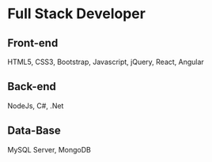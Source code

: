 # Full Stack Developer
  ## Front-end
   HTML5, CSS3, Bootstrap, Javascript, jQuery, React, Angular
  ## Back-end
   NodeJs, C#, .Net
  ## Data-Base
   MySQL Server, MongoDB
